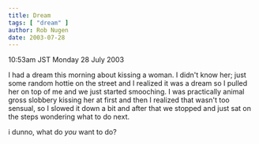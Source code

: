 ```yaml
---
title: Dream
tags: [ "dream" ]
author: Rob Nugen
date: 2003-07-28
---
```


<p class=date>10:53am JST Monday 28 July 2003</p>

<p class=dream>I had a dream this morning about kissing a woman.  I
didn't know her; just some random hottie on the street and I realized
it was a dream so I pulled her on top of me and we just started
smooching.  I was practically animal gross slobbery kissing her at
first and then I realized that wasn't too sensual, so I slowed it down
a bit and after that we stopped and just sat on the steps wondering
what to do next.</p>

<p>i dunno, what do <em>you</em> want to do?</p>
